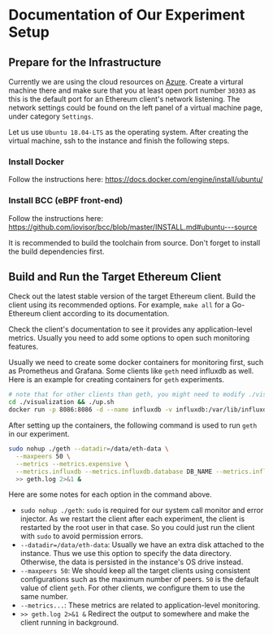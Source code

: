 # Documentation of Our Experiment Setup

## Prepare for the Infrastructure

Currently we are using the cloud resources on [Azure](https://portal.azure.com). Create a virtural machine there and make sure that you at least open port number `30303` as this is the default port for an Ethereum client's network listening. The network settings could be found on the left panel of a virtual machine page, under category `Settings`.

Let us use `Ubuntu 18.04-LTS` as the operating system. After creating the virtual machine, ssh to the instance and finish the following steps.

### Install Docker

Follow the instructions here: https://docs.docker.com/engine/install/ubuntu/

### Install BCC (eBPF front-end)

Follow the instructions here: https://github.com/iovisor/bcc/blob/master/INSTALL.md#ubuntu---source

It is recommended to build the toolchain from source. Don't forget to install the build dependencies first.

## Build and Run the Target Ethereum Client

Check out the latest stable version of the target Ethereum client. Build the client using its recommended options. For example, `make all` for a Go-Ethereum client according to its documentation.

Check the client's documentation to see it provides any application-level metrics. Usually you need to add some options to open such monitoring features.

Usually we need to create some docker containers for monitoring first, such as Prometheus and Grafana. Some clients like `geth` need influxdb as well. Here is an example for creating containers for `geth` experiments.

```bash
# note that for other clients than geth, you might need to modify ./visualization/prometheus.yml first
cd ./visualization && ./up.sh
docker run -p 8086:8086 -d --name influxdb -v influxdb:/var/lib/influxdb influxdb:1.8

```

After setting up the containers, the following command is used to run `geth` in our experiment.

```bash
sudo nohup ./geth --datadir=/data/eth-data \
  --maxpeers 50 \
  --metrics --metrics.expensive \
  --metrics.influxdb --metrics.influxdb.database DB_NAME --metrics.influxdb.username geth --metrics.influxdb.password DB_PASS \
  >> geth.log 2>&1 &

```

Here are some notes for each option in the command above.

- `sudo nohup ./geth`: `sudo` is required for our system call monitor and error injector. As we restart the client after each experiment, the client is restarted by the root user in that case. So you could just run the client with `sudo` to avoid permission errors.
- `--datadir=/data/eth-data`: Usually we have an extra disk attached to the instance. Thus we use this option to specify the data directory. Otherwise, the data is persisted in the instance's OS drive instead.
- `--maxpeers 50`: We should keep all the target clients using consistent configurations such as the maximum number of peers. `50` is the default value of client `geth`. For other clients, we configure them to use the same number.
- `--metrics...`: These metrics are related to application-level monitoring.
- `>> geth.log 2>&1 &` Redirect the output to somewhere and make the client running in background.